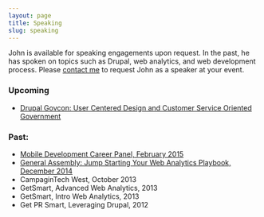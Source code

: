 ```yaml
---
layout: page
title: Speaking
slug: speaking
---
```


John is available for speaking engagements upon request. In the past, he has spoken on topics such as Drupal, web analytics, and web development process. Please [contact me](/contact/) to request John as a speaker at your event.

### Upcoming

* [Drupal Govcon: User Centered Design and Customer Service Oriented Government](https://www.drupalgovcon.org/drupal-govcon-2015/sessions/user-centered-design-and-customer-service-oriented-government)

### Past:

* [Mobile Development Career Panel, February 2015](https://generalassemb.ly/education/mobile-development-career-panel/washington-dc/10846)
* [General Assembly: Jump Starting Your Web Analytics Playbook, December 2014](https://generalassemb.ly/education/jump-starting-your-web-analytics-playbook)
* CampaginTech West, October 2013
* GetSmart, Advanced Web Analytics, 2013
* GetSmart, Intro Web Analytics, 2013
* Get PR Smart, Leveraging Drupal, 2012